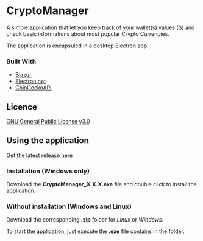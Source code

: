 # CryptoManager

A simple application that let you keep track of your wallet(s) values ($) and check basic informations about most popular Crypto Currencies.

The application is encapsuled in a desktop Electron app.

### Built With

* [Blazor](https://dotnet.microsoft.com/en-us/apps/aspnet/web-apps/blazor)
* [Electron.net](https://github.com/ElectronNET/Electron.NET)
* [CoinGeckoAPI](https://www.coingecko.com/en/api/documentation)

## Licence
[GNU General Public License v3.0](LICENSE)

## Using the application
Get the latest release [here](https://github.com/SebastienDuruz/CryptoManager/releases)

### Installation (Windows only)
Download the **CryptoManager_X.X.X.exe** file and double click to install the application.

### Without installation (Windows and Linux)
Download the corresponding **.zip** folder for *Linux* or *Windows*.

To start the application, just execute the **.exe** file contains in the folder.



